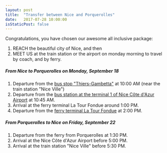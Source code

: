 ```yaml
---
layout: post
title:  "Transfer between Nice and Porquerolles"
date:   2017-07-28 10:00:00
isStaticPost: false
---
```


Congratulations, you have chosen our awesome all inclusive package:

   1. REACH the beautiful city of Nice, and then 
   2. MEET US at the train station or the airport on monday morning to travel by coach, and by ferry.


##### From Nice to Porquerolles on Monday, September 18 #####

1. Departure from the [bus stop "Thiers-Gambetta"](https://www.google.fr/maps/place/Arr%C3%AAt+Thiers+%2F+Gambetta/@43.6817251,7.2206265,14z/data=!4m8!1m2!2m1!1sthiers+gambetta+bus,+nice!3m4!1s0x12cdd00faed4cb19:0x8f95936ce285113b!8m2!3d43.7019887!4d7.2568568) at 10:00 AM (near the train station "Nice Ville") 
2. Departure from the [bus station at the terminal 1 of Nice Côte d'Azur Airport](https://www.google.fr/maps/place/Gare+routi%C3%A8re+Terminal+1+a%C3%A9roport+Nice-C%C3%B4te+d%E2%80%99Azur/@43.6652508,7.2117632,17.5z/data=!4m12!1m6!3m5!1s0x12cdd11a7289ff23:0x6c51153da6cfd483!2sTerminal+1!8m2!3d43.6652358!4d7.2137188!3m4!1s0x12cdd11098a20d61:0xffbbff271a9321a8!8m2!3d43.6651359!4d7.2109419) at 10:45 AM.
3. Arrival at the ferry terminal La Tour Fondue around 1:00 PM.
4. Departure from the [ferry terminal La Tour Fondue](https://www.google.fr/maps/place/Port+de+la+Tour+Fondue/@43.0263174,6.1535737,17z/data=!4m8!1m2!2m1!1sterminal+ferry+la+tour+fondue!3m4!1s0x0:0x415f3901688e6edd!8m2!3d43.0268624!4d6.1543252) at 2:00 PM.

##### From Porquerolles to Nice on Friday, September 22 #####

1. Departure from the ferry from Porquerolles at 1:30 PM. 
2. Arrival at the Nice Côte d'Azur Airport before 5:00 PM.
3. Arrival at the train station "Nice Ville" before 5:30 PM. 
